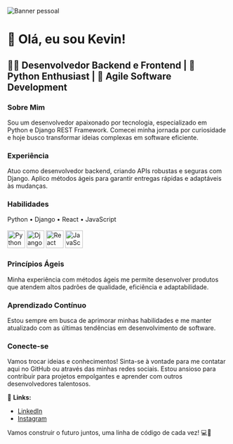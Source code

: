 ![Banner pessoal](https://www.resonancepub.com/wp-content/uploads/2020/01/nasa.jpg)

# 👋 Olá, eu sou Kevin!

## 👨‍💻 Desenvolvedor Backend e Frontend | 🐍 Python Enthusiast | 🚀 Agile Software Development

### Sobre Mim
Sou um desenvolvedor apaixonado por tecnologia, especializado em Python e Django REST Framework. Comecei minha jornada por curiosidade e hoje busco transformar ideias complexas em software eficiente.

### Experiência
Atuo como desenvolvedor backend, criando APIs robustas e seguras com Django. Aplico métodos ágeis para garantir entregas rápidas e adaptáveis às mudanças.

### Habilidades
Python • Django • React • JavaScript <br><br>
<img src="https://cdn.simpleicons.org/python/3776AB" alt="Python logo" width="40" height="40">   <img src="https://cdn.simpleicons.org/django/092E20" alt="Django logo" width="40" height="40">   <img src="https://cdn.simpleicons.org/react/61DAFB" alt="React logo" width="40" height="40">   <img src="https://cdn.simpleicons.org/javascript/F7DF1E" alt="JavaScript logo" width="40" height="40">


### Princípios Ágeis
Minha experiência com métodos ágeis me permite desenvolver produtos que atendem altos padrões de qualidade, eficiência e adaptabilidade.

### Aprendizado Contínuo
Estou sempre em busca de aprimorar minhas habilidades e me manter atualizado com as últimas tendências em desenvolvimento de software.

### Conecte-se
Vamos trocar ideias e conhecimentos! Sinta-se à vontade para me contatar aqui no GitHub ou através das minhas redes sociais. Estou ansioso para contribuir para projetos empolgantes e aprender com outros desenvolvedores talentosos.

🔗 **Links:**
- [LinkedIn](https://www.linkedin.com/in/kevin-garcia-48189824a/)
- [Instagram](https://www.instagram.com/kevin_garcia.97/)

Vamos construir o futuro juntos, uma linha de código de cada vez! 💻🚀

